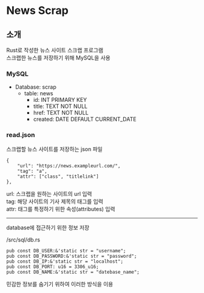 # News Scrap

## 소개
Rust로 작성한 뉴스 사이트 스크랩 프로그램  
스크랩한 뉴스를 저장하기 위해 MySQL을 사용  

### MySQL

- Database: scrap
  - table: news
    - id: INT PRIMARY KEY
    - title: TEXT NOT NULL
    - href: TEXT NOT NULL
    - created: DATE DEFAULT CURRENT_DATE


### read.json
스크랩할 뉴스 사이트를 저장하는 json 파일  

```
{  
    "url": "https://news.exampleurl.com/",  
    "tag": "a",  
    "attr": ["class", "titlelink"]  
},
```

url: 스크랩을 원하는 사이트의 url 입력  
tag: 해당 사이트의 기사 제목의 태그를 입력  
attr: 태그를 특정하기 위한 속성(attributes) 입력

---
database에 접근하기 위한 정보 저장  

/src/sql/db.rs
```
pub const DB_USER:&'static str = "username";
pub const DB_PASSWORD:&'static str = "password";
pub const DB_IP:&'static str = "localhost";
pub const DB_PORT: u16 = 3306_u16;
pub const DB_NAME:&'static str = "datebase_name";
```

민감한 정보를 숨기기 위하여 이러한 방식을 이용
